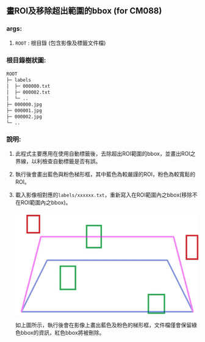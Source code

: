 ## 畫ROI及移除超出範圍的bbox (for CM088)

### args:

1. `ROOT` : 根目錄 (包含影像及標籤文件檔)

### 根目錄樹狀圖:

```
ROOT  
├─ labels  
│  ├─ 000000.txt  
│  ├─ 000002.txt  
│  └─ ..  
├─ 000000.jpg  
├─ 000001.jpg  
├─ 000002.jpg  
└─ ..  
```

### 說明:

1. 此程式主要應用在使用自動標籤後，去除超出ROI範圍的bbox，並畫出ROI之界線，以利檢查自動標籤是否有誤。

2. 執行後會畫出藍色與粉色梯形框，其中藍色為較嚴謹的ROI，粉色為較寬鬆的ROI。

3. 載入影像相對應的`labels/xxxxxx.txt`，重新寫入在ROI範圍內之bbox(移除不在ROI範圍內之bbox)。
   
   ![test001.jpg](test001.jpg)
   
   如上圖所示，執行後會在影像上畫出藍色及粉色的梯形框，文件檔僅會保留綠色bbox的資訊，紅色bbox將被刪除。
